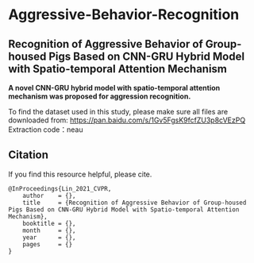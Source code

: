 # Aggressive-Behavior-Recognition
## Recognition of Aggressive Behavior of Group-housed Pigs Based on CNN-GRU Hybrid Model with Spatio-temporal Attention Mechanism
__A novel CNN-GRU hybrid model with spatio-temporal attention mechanism was proposed for aggression recognition.__

To find the dataset used in this study, please make sure all files are downloaded from: https://pan.baidu.com/s/1Gv5FgsK9fcfZU3p8cVEzPQ  Extraction code：neau

## Citation
If you find this resource helpful, please cite.

```
@InProceedings{Lin_2021_CVPR,
    author    = {},
    title     = {Recognition of Aggressive Behavior of Group-housed Pigs Based on CNN-GRU Hybrid Model with Spatio-temporal Attention Mechanism},
    booktitle = {},
    month     = {},
    year      = {},
    pages     = {}
} 
```
